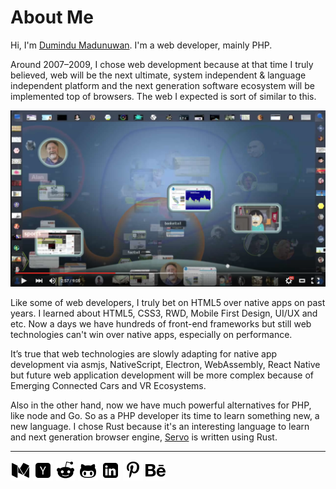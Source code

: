 # About Me

Hi,
I'm [Dumindu Madunuwan](https://lk.linkedin.com/in/dumindunuwan). I'm a web developer, mainly PHP.  

Around 2007–2009, I chose web development because at that time I truly believed, web will be the next ultimate, system independent & language independent platform and the next generation software ecosystem will be implemented top of browsers. The web I expected is sort of similar to this.

[![The Future of The Web : Mozilla Labs Aurora Concept Browser](images/about_me/mozilla_labs_aurora_concept_browser.png)](http://www.youtube.com/watch?v=FZ-zvx1QCcA "The Future of The Web : Mozilla Labs Aurora Concept Browser")

Like some of web developers, I truly bet on HTML5 over native apps on past years. I learned about HTML5, CSS3, RWD, Mobile First Design, UI/UX and etc. Now a days we have hundreds of front-end frameworks but still web technologies can't win over native apps, especially on performance.

It’s true that web technologies are slowly adapting for native app development via asmjs, NativeScript, Electron, WebAssembly, React Native but future web application development will be more complex because of Emerging Connected Cars and VR Ecosystems.

Also in the other hand, now we have much powerful alternatives for PHP, like node and Go. So as a PHP developer its time to learn something new, a new language. I chose Rust because it's an interesting language to learn and next generation browser engine, [Servo](https://servo.org/) is written using Rust. 


---

[![Medium](icons/medium.png)](https://medium.com/@dumindu "Medium")
[![Ycombinator](icons/ycombinator.png)](https://news.ycombinator.com/user?id=dumindunuwan "Ycombinator")
[![Reddit](icons/reddit.png)](https://www.reddit.com/user/dumindunuwan/ "Reddit")
[![Github](icons/github.png)](https://github.com/dumindu/ "Github")
[![LinkedIn](icons/linkedin.png)](https://lk.linkedin.com/in/dumindunuwan/ "LinkedIn")
[![Pinterest](icons/pinterest.png)](https://www.pinterest.com/dumindu/ "Pinterest")
[![Behance](icons/behance.png)](https://www.behance.net/dumindu-madunuwan/ "Behance")